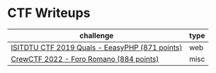 # CTF Writeups

| challenge                                                                                                                                          | type |
|----------------------------------------------------------------------------------------------------------------------------------------------------|------|
| [ISITDTU CTF 2019 Quals - EeasyPHP (871 points)](https://github.com/Samik081/ctf-writeups/blob/master/ISITDTU%20CTF%202019%20Quals/web/easyphp.md) | web  |
| [CrewCTF 2022 - Foro Romano (884 points)](https://github.com/Samik081/ctf-writeups/blob/master/CrewCTF%202022/misc/foro_romano.md)                 | misc |
